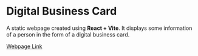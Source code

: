 # Digital Business Card

A static webpage created using **React + Vite**.
It displays some information of a person in the form of a digital business card.

[Webpage Link](https://digital-business-card-black.vercel.app/)
